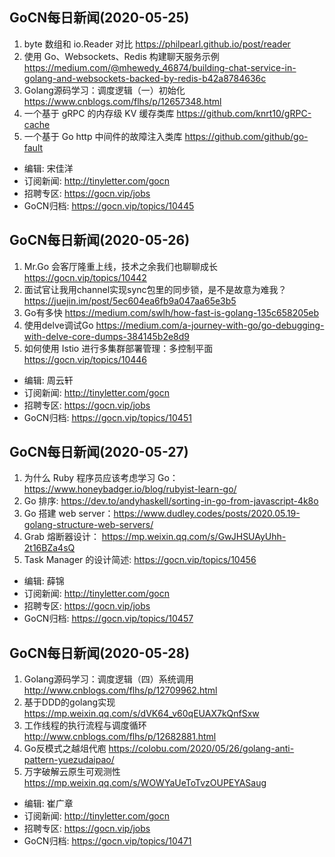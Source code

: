 ## GoCN每日新闻(2020-05-25)

1. byte 数组和 io.Reader 对比 https://philpearl.github.io/post/reader
2. 使用 Go、Websockets、Redis 构建聊天服务示例 https://medium.com/@mhewedy_46874/building-chat-service-in-golang-and-websockets-backed-by-redis-b42a8784636c
3. Golang源码学习：调度逻辑（一）初始化 https://www.cnblogs.com/flhs/p/12657348.html
4. 一个基于 gRPC 的内存级 KV 缓存类库 https://github.com/knrt10/gRPC-cache
5. 一个基于 Go http 中间件的故障注入类库 https://github.com/github/go-fault 

- 编辑: 宋佳洋  
- 订阅新闻: http://tinyletter.com/gocn 
- 招聘专区: https://gocn.vip/jobs  
- GoCN归档: https://gocn.vip/topics/10445

## GoCN每日新闻(2020-05-26)

1. Mr.Go 会客厅隆重上线，技术之余我们也聊聊成长 https://gocn.vip/topics/10442  
2. 面试官让我用channel实现sync包里的同步锁，是不是故意为难我？ https://juejin.im/post/5ec604ea6fb9a047aa65e3b5  
3. Go有多快 https://medium.com/swlh/how-fast-is-golang-135c658205eb  
4. 使用delve调试Go https://medium.com/a-journey-with-go/go-debugging-with-delve-core-dumps-384145b2e8d9  
5. 如何使用 Istio 进行多集群部署管理：多控制平面 https://gocn.vip/topics/10446  

- 编辑: 周云轩  
- 订阅新闻: http://tinyletter.com/gocn  
- 招聘专区: https://gocn.vip/jobs  
- GoCN归档: https://gocn.vip/topics/10451  

## GoCN每日新闻(2020-05-27)

1. 为什么 Ruby 程序员应该考虑学习 Go：https://www.honeybadger.io/blog/rubyist-learn-go/ 
2. Go 排序: https://dev.to/andyhaskell/sorting-in-go-from-javascript-4k8o 
3. Go 搭建 web server：https://www.dudley.codes/posts/2020.05.19-golang-structure-web-servers/ 
4. Grab 熔断器设计： https://mp.weixin.qq.com/s/GwJHSUAyUhh-2t16BZa4sQ 
5. Task Manager 的设计简述: https://gocn.vip/topics/10456

- 编辑: 薛锦
- 订阅新闻: http://tinyletter.com/gocn  
- 招聘专区: https://gocn.vip/jobs  
- GoCN归档: https://gocn.vip/topics/10457 


## GoCN每日新闻(2020-05-28)

1. Golang源码学习：调度逻辑（四）系统调用  http://www.cnblogs.com/flhs/p/12709962.html
2. 基于DDD的golang实现  https://mp.weixin.qq.com/s/dVK64_v60qEUAX7kQnfSxw
3. 工作线程的执行流程与调度循环  http://www.cnblogs.com/flhs/p/12682881.html
4. Go反模式之越俎代庖  https://colobu.com/2020/05/26/golang-anti-pattern-yuezudaipao/
5. 万字破解云原生可观测性 https://mp.weixin.qq.com/s/WOWYaUeToTvzOUPEYASaug

- 编辑: 崔广章
- 订阅新闻: http://tinyletter.com/gocn  
- 招聘专区: https://gocn.vip/jobs  
- GoCN归档: https://gocn.vip/topics/10471
